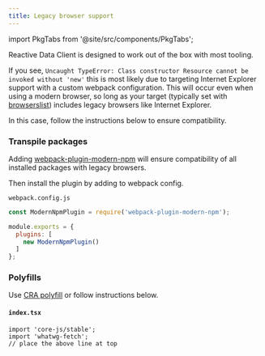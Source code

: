 ```yaml
---
title: Legacy browser support
---
```

import PkgTabs from '@site/src/components/PkgTabs';

Reactive Data Client is designed to work out of the box with most tooling.

If you see, `Uncaught TypeError: Class constructor Resource cannot be invoked without 'new'`
this is most likely due to targeting Internet Explorer support with a custom webpack configuration.
This will occur even when using a modern browser, so long as your target (typically set with [browserslist](https://www.npmjs.com/package/browserslist))
includes legacy browsers like Internet Explorer.

In this case, follow the instructions below to ensure compatibility.

### Transpile packages

Adding [webpack-plugin-modern-npm](https://www.npmjs.com/package/webpack-plugin-modern-npm) will ensure compatibility of all installed
packages with legacy browsers.

<PkgTabs pkgs="webpack-plugin-modern-npm" dev />


Then install the plugin by adding to webpack config.

`webpack.config.js`

```js
const ModernNpmPlugin = require('webpack-plugin-modern-npm');

module.exports = {
  plugins: [
    new ModernNpmPlugin()
  ]
};
```

### Polyfills

Use [CRA polyfill](https://github.com/facebook/create-react-app/tree/master/packages/react-app-polyfill)
or follow instructions below.

<PkgTabs pkgs="core-js whatwg-fetch" />

#### `index.tsx`

```tsx
import 'core-js/stable';
import 'whatwg-fetch';
// place the above line at top
```
